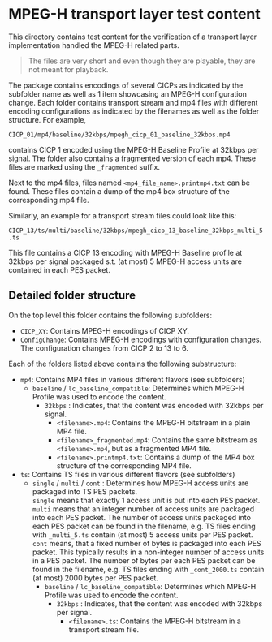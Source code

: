# MPEG-H transport layer test content

This directory contains test content for the verification of a transport layer implementation handled the MPEG-H related parts.

> The files are very short and even though they are playable, they are not meant for playback.

The package contains encodings of several CICPs as indicated by the subfolder name as well as 1 item showcasing an MPEG-H configuration change.
Each folder contains transport stream and mp4 files with different encoding configurations as indicated by the filenames as well as the folder structure. For example,

`CICP_01/mp4/baseline/32kbps/mpegh_cicp_01_baseline_32kbps.mp4`

contains CICP 1 encoded using the MPEG-H Baseline Profile at 32kbps per signal. The folder also contains a fragmented version of each mp4. These files are marked using the `_fragmented` suffix.

Next to the mp4 files, files named `<mp4_file_name>.printmp4.txt` can be found. These files contain a dump of the mp4 box structure of the corresponding mp4 file.

Similarly, an example for a transport stream files could look like this:

`CICP_13/ts/multi/baseline/32kbps/mpegh_cicp_13_baseline_32kbps_multi_5.ts`

This file contains a CICP 13 encoding with MPEG-H Baseline profile at 32kbps per signal packaged s.t. (at most) 5 MPEG-H access units are contained in each PES packet.

## Detailed folder structure
On the top level this folder contains the following subfolders:

* `CICP_XY`: Contains MPEG-H encodings of CICP XY.
* `ConfigChange`: Contains MPEG-H encodings with configuration changes. The configuration changes from CICP 2 to 13 to 6.

Each of the folders listed above contains the following substructure:
* `mp4`: Contains MP4 files in various different flavors (see subfolders)
  * `baseline` / `lc_baseline_compatible`: Determines which MPEG-H Profile was used to encode the content.
    * `32kbps` : Indicates, that the content was encoded with 32kbps per signal.
      * `<filename>.mp4`: Contains the MPEG-H bitstream in a plain MP4 file.
      * `<filename>_fragmented.mp4`: Contains the same bitstream as `<filename>.mp4`, but as a fragmented MP4 file.
      * `<filename>.printmp4.txt`: Contains a dump of the MP4 box structure of the corresponding MP4 file.
* `ts`: Contains TS files in various different flavors (see subfolders)
  * `single` / `multi` / `cont` : Determines how MPEG-H access units are packaged into TS PES packets.<br>
  `single` means that exactly 1 access unit is put into each PES packet.<br>
  `multi` means that an integer number of access units are packaged into each PES packet. The number of access units packaged into each PES packet can be found in the filename, e.g. TS files ending with `_multi_5.ts` contain (at most) 5 access units per PES packet.<br>
  `cont` means, that a fixed number of bytes is packaged into each PES packet. This typically results in a non-integer number of access units in a PES packet. The number of bytes per each PES packet can be found in the filename, e.g. TS files ending with `_cont_2000.ts` contain (at most) 2000 bytes per PES packet.
    * `baseline` / `lc_baseline_compatible`: Determines which MPEG-H Profile was used to encode the content.
      * `32kbps` : Indicates, that the content was encoded with 32kbps per signal.
        * `<filename>.ts`: Contains the MPEG-H bitstream in a transport stream file.